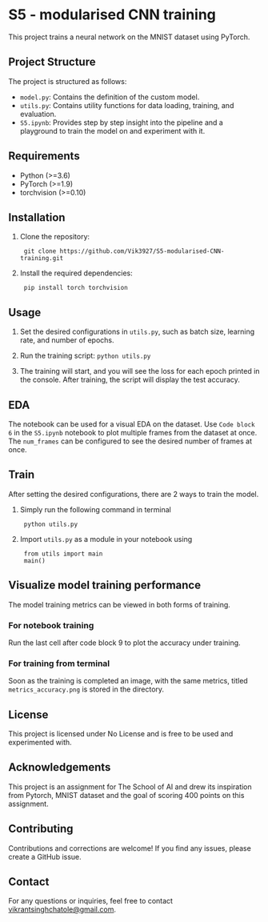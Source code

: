 # S5 - modularised CNN training
This project trains a neural network on the MNIST dataset using PyTorch.

## Project Structure

The project is structured as follows:

- `model.py`: Contains the definition of the custom model.
- `utils.py`: Contains utility functions for data loading, training, and evaluation.
- `S5.ipynb`: Provides step by step insight into the pipeline and a playground to train the model on and experiment with it.

## Requirements

- Python (>=3.6)
- PyTorch (>=1.9)
- torchvision (>=0.10)

## Installation

1. Clone the repository:

        git clone https://github.com/Vik3927/S5-modularised-CNN-training.git

2. Install the required dependencies:

        pip install torch torchvision


## Usage

1. Set the desired configurations in `utils.py`, such as batch size, learning rate, and number of epochs.

2. Run the training script:
`python utils.py`

3. The training will start, and you will see the loss for each epoch printed in the console. After training, the script will display the test accuracy.


## EDA
The notebook can be used for a visual EDA on the dataset. Use `Code block 6` in the `S5.ipynb` notebook to plot multiple frames from the dataset at once.
The `num_frames` can be configured to see the desired number of frames at once.

## Train
After setting the desired configurations, there are 2 ways to train the model.
1. Simply run the following command in terminal

        python utils.py

2. Import `utils.py` as a module in your notebook using

        from utils import main
        main()

## Visualize model training performance
The model training metrics can be viewed in both forms of training. 

### For notebook training
Run the last cell after code block 9 to plot the accuracy under training.

### For training from terminal
Soon as the training is completed an image, with the same metrics, titled `metrics_accuracy.png` is stored in the directory.

## License

This project is licensed under No License and is free to be used and experimented with.

## Acknowledgements

This project is an assignment for The School of AI and drew its inspiration from Pytorch, MNIST dataset and the goal of scoring 400 points on this assignment.

## Contributing

Contributions and corrections are welcome! If you find any issues, please create a GitHub issue.

## Contact

For any questions or inquiries, feel free to contact [vikrantsinghchatole@gmail.com](mailto:vikrantsinghchatole@gmail.com).
